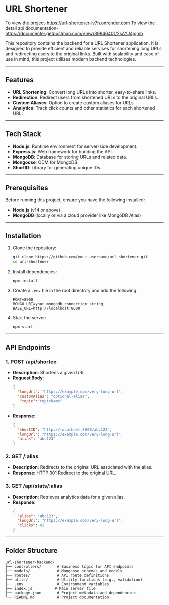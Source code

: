 # URL Shortener 

To view the project-https://url-shortener-iv7h.onrender.com
To view the detail api documentation-https://documenter.getpostman.com/view/39846401/2sAYJ4jgmb

This repository contains the backend for a URL Shortener application. It is designed to provide efficient and reliable services for shortening long URLs and redirecting users to the original links. Built with scalability and ease of use in mind, this project utilizes modern backend technologies.

---

## Features

- **URL Shortening**: Convert long URLs into shorter, easy-to-share links.
- **Redirection**: Redirect users from shortened URLs to the original URLs.
- **Custom Aliases**: Option to create custom aliases for URLs.
- **Analytics**: Track click counts and other statistics for each shortened URL.


---

## Tech Stack

- **Node.js**: Runtime environment for server-side development.
- **Express.js**: Web framework for building the API.
- **MongoDB**: Database for storing URLs and related data.
- **Mongoose**: ODM for MongoDB.
- **ShortID**: Library for generating unique IDs.

---

## Prerequisites

Before running this project, ensure you have the following installed:

- **Node.js** (v14 or above)
- **MongoDB** (locally or via a cloud provider like MongoDB Atlas)

---

## Installation

1. Clone the repository:

   ```bash
   git clone https://github.com/your-username/url-shortener.git
   cd url-shortener
   ```

2. Install dependencies:

   ```bash
   npm install
   ```

3. Create a `.env` file in the root directory and add the following:

   ```env
   PORT=8000
   MONGO_URI=your_mongodb_connection_string
   BASE_URL=http://localhost:8000
   ```

4. Start the server:

   ```bash
   npm start
   ```

---

## API Endpoints

### 1. **POST /api/shorten**

- **Description**: Shortens a given URL.
- **Request Body**:
  ```json
  {
    "longUrl": "https://example.com/very-long-url",
    "customAlias": "optional-alias",
     "topic":"topicName"
  }
  ```
- **Response**:
  ```json
  {
    "shortID": "http://localhost:3000/abc123",
    "longUrl": "https://example.com/very-long-url",
    "alias": "abc123"
  }
  ```

### 2. **GET /:alias**

- **Description**: Redirects to the original URL associated with the alias.
- **Response**: HTTP 301 Redirect to the original URL.

### 3. **GET /api/stats/:alias**

- **Description**: Retrieves analytics data for a given alias.
- **Response**:
  ```json
  {
    "alias": "abc123",
    "longUrl": "https://example.com/very-long-url",
    "clicks": 42
  }
  ```

---

## Folder Structure

```
url-shortener-backend/
├── controllers/       # Business logic for API endpoints
├── models/            # Mongoose schemas and models
├── routes/            # API route definitions
├── utils/             # Utility functions (e.g., validation)
├── .env               # Environment variables
├── index.js          # Main server file
├── package.json       # Project metadata and dependencies
└── README.md          # Project documentation







